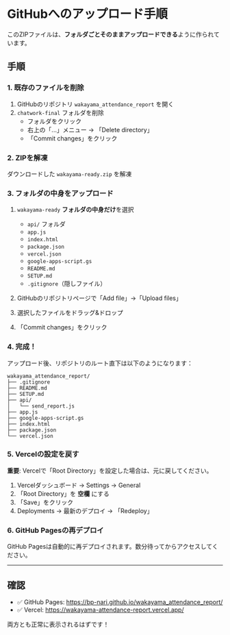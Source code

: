 # GitHubへのアップロード手順

このZIPファイルは、**フォルダごとそのままアップロードできる**ように作られています。

## 手順

### 1. 既存のファイルを削除

1. GitHubのリポジトリ `wakayama_attendance_report` を開く
2. `chatwork-final` フォルダを削除
   - フォルダをクリック
   - 右上の「...」メニュー → 「Delete directory」
   - 「Commit changes」をクリック

### 2. ZIPを解凍

ダウンロードした `wakayama-ready.zip` を解凍

### 3. フォルダの中身をアップロード

1. `wakayama-ready` **フォルダの中身だけ**を選択
   - `api/` フォルダ
   - `app.js`
   - `index.html`
   - `package.json`
   - `vercel.json`
   - `google-apps-script.gs`
   - `README.md`
   - `SETUP.md`
   - `.gitignore`（隠しファイル）

2. GitHubのリポジトリページで「Add file」→「Upload files」

3. 選択したファイルをドラッグ&ドロップ

4. 「Commit changes」をクリック

### 4. 完成！

アップロード後、リポジトリのルート直下は以下のようになります：

```
wakayama_attendance_report/
├── .gitignore
├── README.md
├── SETUP.md
├── api/
│   └── send_report.js
├── app.js
├── google-apps-script.gs
├── index.html
├── package.json
└── vercel.json
```

### 5. Vercelの設定を戻す

**重要**: Vercelで「Root Directory」を設定した場合は、元に戻してください。

1. Vercelダッシュボード → Settings → General
2. 「Root Directory」を **空欄** にする
3. 「Save」をクリック
4. Deployments → 最新のデプロイ → 「Redeploy」

### 6. GitHub Pagesの再デプロイ

GitHub Pagesは自動的に再デプロイされます。数分待ってからアクセスしてください。

---

## 確認

- ✅ GitHub Pages: https://bp-nari.github.io/wakayama_attendance_report/
- ✅ Vercel: https://wakayama-attendance-report.vercel.app/

両方とも正常に表示されるはずです！

